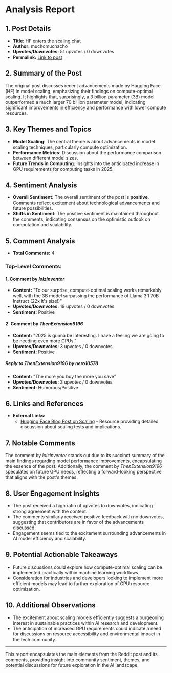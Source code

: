 # Analysis Report

## 1. Post Details
- **Title:** HF enters the scaling chat
- **Author:** muchomuchacho
- **Upvotes/Downvotes:** 51 upvotes / 0 downvotes
- **Permalink:** [Link to post](https://www.reddit.com/r/LocalLLaMA/comments/1hfsgxd/hf_enters_the_scaling_chat/)

## 2. Summary of the Post
The original post discusses recent advancements made by Hugging Face (HF) in model scaling, emphasizing their findings on compute-optimal scaling. It highlights that, surprisingly, a 3 billion parameter (3B) model outperformed a much larger 70 billion parameter model, indicating significant improvements in efficiency and performance with lower compute resources.

## 3. Key Themes and Topics
- **Model Scaling:** The central theme is about advancements in model scaling techniques, particularly compute optimization.
- **Performance Metrics:** Discussion about the performance comparison between different model sizes.
- **Future Trends in Computing:** Insights into the anticipated increase in GPU requirements for computing tasks in 2025.

## 4. Sentiment Analysis
- **Overall Sentiment:** The overall sentiment of the post is **positive**. Comments reflect excitement about technological advancements and future possibilities.
- **Shifts in Sentiment:** The positive sentiment is maintained throughout the comments, indicating consensus on the optimistic outlook on computation and scalability.

## 5. Comment Analysis

- **Total Comments:** 4

### Top-Level Comments:

#### 1. Comment by *lolzinventor*
- **Content:** "To our surprise, compute-optimal scaling works remarkably well, with the 3B model surpassing the performance of Llama 3.1 70B Instruct (22x it's size!)"
- **Upvotes/Downvotes:** 19 upvotes / 0 downvotes
- **Sentiment:** Positive

#### 2. Comment by *ThenExtension9196*
- **Content:** "2025 is gunna be interesting. I have a feeling we are going to be needing even more GPUs."
- **Upvotes/Downvotes:** 3 upvotes / 0 downvotes
- **Sentiment:** Positive

##### Reply to *ThenExtension9196* by *nero10578*
- **Content:** "The more you buy the more you save"
- **Upvotes/Downvotes:** 3 upvotes / 0 downvotes
- **Sentiment:** Humorous/Positive

## 6. Links and References
- **External Links:**
  - [Hugging Face Blog Post on Scaling](https://huggingface.co/spaces/HuggingFaceH4/blogpost-scaling-test-time-compute) - Resource providing detailed discussion about scaling tests and implications.

## 7. Notable Comments
The comment by *lolzinventor* stands out due to its succinct summary of the main findings regarding model performance improvements, encapsulating the essence of the post. Additionally, the comment by *ThenExtension9196* speculates on future GPU needs, reflecting a forward-looking perspective that aligns with the post's themes.

## 8. User Engagement Insights
- The post received a high ratio of upvotes to downvotes, indicating strong agreement with the content.
- The comments similarly received positive feedback with no downvotes, suggesting that contributors are in favor of the advancements discussed.
- Engagement seems tied to the excitement surrounding advancements in AI model efficiency and scalability.

## 9. Potential Actionable Takeaways
- Future discussions could explore how compute-optimal scaling can be implemented practically within machine learning workflows.
- Consideration for industries and developers looking to implement more efficient models may lead to further exploration of GPU resource optimization.

## 10. Additional Observations
- The excitement about scaling models efficiently suggests a burgeoning interest in sustainable practices within AI research and development.
- The anticipation of increased GPU requirements could indicate a need for discussions on resource accessibility and environmental impact in the tech community.

---

This report encapsulates the main elements from the Reddit post and its comments, providing insight into community sentiment, themes, and potential discussions for future exploration in the AI landscape.